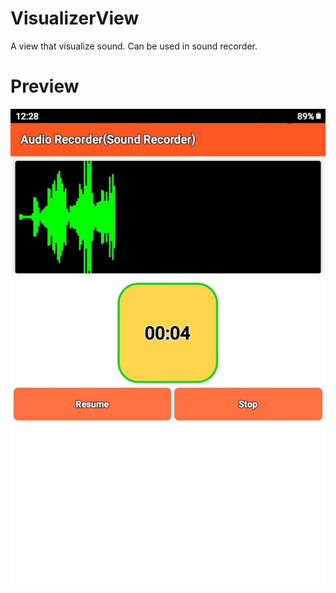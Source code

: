 # VisualizerView
A view that visualize sound.
Can be used in sound recorder.

# Preview 
<p align="center">
    <img src="img/preview.png" />
</p>
